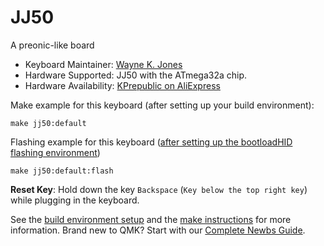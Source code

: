 # JJ50

A preonic-like board

* Keyboard Maintainer: [Wayne K. Jones](github.com/WarmCatUK)
* Hardware Supported: JJ50 with the ATmega32a chip.
* Hardware Availability: [KPrepublic on AliExpress](https://www.aliexpress.com/item/jj50-v1-0-Custom-Mechanical-Keyboard-50-PCB-programmed-50-preonic-layouts-bface-firmware-with-rgb/32848915277.html)

Make example for this keyboard (after setting up your build environment):

    make jj50:default

Flashing example for this keyboard ([after setting up the bootloadHID flashing environment](https://docs.qmk.fm/#/flashing_bootloadhid))

    make jj50:default:flash

**Reset Key**: Hold down the key `Backspace` (`Key below the top right key`) while plugging in the keyboard.

See the [build environment setup](https://docs.qmk.fm/#/getting_started_build_tools) and the [make instructions](https://docs.qmk.fm/#/getting_started_make_guide) for more information. Brand new to QMK? Start with our [Complete Newbs Guide](https://docs.qmk.fm/#/newbs).
